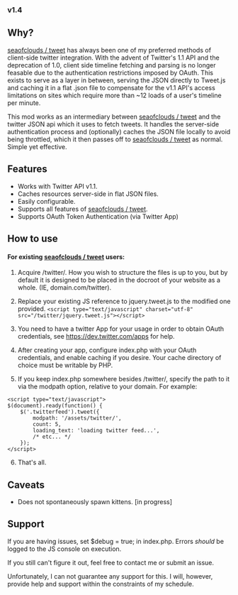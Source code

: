 ### v1.4

## Why?
[seaofclouds / tweet](https://github.com/seaofclouds/tweet) has always been one of my preferred methods of client-side twitter integration. With the advent of Twitter's 1.1 API and the deprecation of 1.0, client side timeline fetching and parsing is no longer feasable due to the authentication restrictions imposed by OAuth. This exists to serve as a layer in between, serving the JSON directly to Tweet.js and caching it in a flat .json file to compensate for the v1.1 API's access limitations on sites which require more than ~12 loads of a user's timeline per minute.

This mod works as an intermediary between [seaofclouds / tweet](https://github.com/seaofclouds/tweet) and the twitter JSON api which it uses to fetch tweets. It handles the server-side authentication process and (optionally) caches the JSON file locally to avoid being throttled, which it then passes off to [seaofclouds / tweet](https://github.com/seaofclouds/tweet) as normal. Simple yet effective.


## Features
* Works with Twitter API v1.1.
* Caches resources server-side in flat JSON files.
* Easily configurable.
* Supports all features of [seaofclouds / tweet](https://github.com/seaofclouds/tweet).
* Supports OAuth Token Authentication (via Twitter App)


## How to use
#### For existing [seaofclouds / tweet](https://github.com/seaofclouds/tweet) users:
1. Acquire /twitter/. How you wish to structure the files is up to you, but by default it is designed to be placed in the docroot of your website as a whole. (IE, domain.com/twitter).

2. Replace your existing JS reference to jquery.tweet.js to the modified one provided.
```<script type="text/javascript" charset="utf-8" src="/twitter/jquery.tweet.js"></script>```

3. You need to have a twitter App for your usage in order to obtain OAuth credentials, see https://dev.twitter.com/apps for help.

4. After creating your app, configure index.php with your OAuth credentials, and enable caching if you desire. Your cache directory of choice must be writable by PHP.

5. If you keep index.php somewhere besides /twitter/, specify the path to it via the modpath option, relative to your domain. For example:
```
<script type="text/javascript">
$(document).ready(function() {
    $('.twitterfeed').tweet({
        modpath: '/assets/twitter/',
        count: 5,
        loading_text: 'loading twitter feed...',
        /* etc... */
    });
</script>
```

6. That's all.


## Caveats
* Does not spontaneously spawn kittens. [in progress]


## Support
If you are having issues, set $debug = true; in index.php. Errors _should_ be logged to the JS console on execution.

If you still can't figure it out, feel free to contact me or submit an issue.

Unfortunately, I can not guarantee any support for this. I will, however, provide help and support within the constraints of my schedule.
